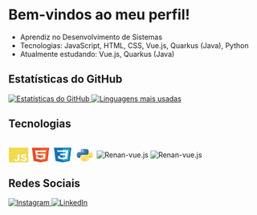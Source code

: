 
# Bem-vindos ao meu perfil!

- Aprendiz no Desenvolvimento de Sistemas
- Tecnologias: JavaScript, HTML, CSS, Vue.js, Quarkus (Java), Python
- Atualmente estudando: Vue.js, Quarkus (Java)

## Estatísticas do GitHub

<div>
  <a href="https://github.com/renanandradebr">
    <img height="180em" src="https://github-readme-stats.vercel.app/api?username=renanandradebr&show_icons=true&theme=tokyonight&include_all_commits=true&count_private=true" alt="Estatísticas do GitHub">
    <img height="180em" src="https://github-readme-stats.vercel.app/api/top-langs/?username=renanandradebr&layout=compact&langs_count=6&theme=tokyonight" alt="Linguagens mais usadas">
  </a>
</div>

## Tecnologias

<div style="display: inline_block"><br>
  <img align="center" alt="Renan-Js" height="30" width="40" src="https://raw.githubusercontent.com/devicons/devicon/master/icons/javascript/javascript-plain.svg">
  <img align="center" alt="Renan-HTML" height="30" width="40" src="https://raw.githubusercontent.com/devicons/devicon/master/icons/html5/html5-original.svg">
  <img align="center" alt="Renan-CSS" height="30" width="40" src="https://raw.githubusercontent.com/devicons/devicon/master/icons/css3/css3-original.svg">
  <img align="center" alt="Renan-Python" height="30" width="40" src="https://raw.githubusercontent.com/devicons/devicon/master/icons/python/python-original.svg">
  <img align="center" alt="Renan-vue.js" height="30" width="40" src="https://cdn.jsdelivr.net/gh/devicons/devicon/icons/vuejs/vuejs-original.svg"/>
  <img align="center" alt="Renan-vue.js" height="30" width="40" src="https://cdn.jsdelivr.net/gh/devicons/devicon@latest/icons/quarkus/quarkus-original.svg" />

</div>

## Redes Sociais

<div>
  <a href="https://instagram.com/renan.andradebr" target="_blank">
    <img src="https://img.shields.io/badge/-Instagram-%23E4405F?style=for-the-badge&logo=instagram&logoColor=white" alt="Instagram">
  </a>
  <a href="https://www.linkedin.com/in/carlos-renan-andrade-pereira-6923781a6" target="_blank">
    <img src="https://img.shields.io/badge/-LinkedIn-%230077B5?style=for-the-badge&logo=linkedin&logoColor=white" alt="LinkedIn">
  </a>
</div>

